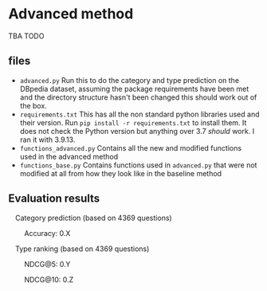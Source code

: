 # Advanced method

TBA TODO

## files

- `advanced.py` Run this to do the category and type prediction on the DBpedia dataset, assuming the package requirements have been met and the directory structure hasn't been changed this should work out of the box.
- `requirements.txt` This has all the non standard python libraries used and their version. Run `pip install -r requirements.txt` to install them. It does not check the Python version but anything over 3.7 *should* work. I ran it with 3.9.13.
- `functions_advanced.py` Contains all the new and modified functions used in the advanced method
- `functions_base.py` Contains functions used in `advanced.py` that were not modified at all from how they look like in the baseline method

## Evaluation results

&emsp;Category prediction (based on 4369 questions)

&emsp;&emsp; Accuracy: 0.X

&emsp;Type ranking (based on 4369 questions)

&emsp;&emsp; NDCG@5:  0.Y

&emsp;&emsp; NDCG@10: 0.Z

